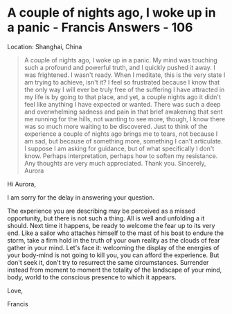 # A couple of nights ago, I woke up in a panic - Francis Answers - 106

Location: Shanghai, China


>A couple of nights ago, I woke up in a panic. My mind was touching such a profound and powerful truth, and I quickly pushed it away. I was frightened. I wasn't ready. When I meditate, this is the very state I am trying to achieve, isn't it? I feel so frustrated because I know that the only way I will ever be truly free of the suffering I have attracted in my life is by going to that place, and yet, a couple nights ago it didn't feel like anything I have expected or wanted. There was such a deep and overwhelming sadness and pain in that brief awakening that sent me running for the hills, not wanting to see more, though, I know there was so much more waiting to be discovered. Just to think of the experience a couple of nights ago brings me to tears, not because I am sad, but because of something more, something I can't articulate. I suppose I am asking for guidance, but of what specifically I don't know. Perhaps interpretation, perhaps how to soften my resistance. Any thoughts are very much appreciated. Thank you. Sincerely, Aurora

Hi Aurora,

I am sorry for the delay in answering your question.

The experience you are describing may be perceived as a missed opportunity, but there is not such a thing. All is well and unfolding a it should. Next time it happens, be ready to welcome the fear up to its very end. Like a sailor who attaches himself to the mast of his boat to endure the storm, take a firm hold in the truth of your own reality as the clouds of fear gather in your mind. Let's face it: welcoming the display of the energies of your body-mind is not going to kill you, you can afford the experience. But don't seek it, don't try to resurrect the same circumstances. Surrender instead from moment to moment the totality of the landscape of your mind, body, world to the conscious presence to which it appears.

Love,

Francis

